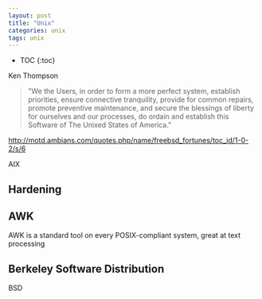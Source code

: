 ```yaml
---
layout: post
title: "Unix"
categories: unix
tags: unix
---
```


* TOC
{:toc}

Ken Thompson

> "We the Users, in order to form a more perfect system, establish priorities, ensure connective tranquility, provide for common repairs, promote preventive maintenance, and secure the blessings of liberty for ourselves and our processes, do ordain and establish this Software of The Unixed States of America."



http://motd.ambians.com/quotes.php/name/freebsd_fortunes/toc_id/1-0-2/s/6



AIX



## Hardening



## AWK

AWK is a standard tool on every POSIX-compliant system, great at text processing



## Berkeley Software Distribution

BSD


